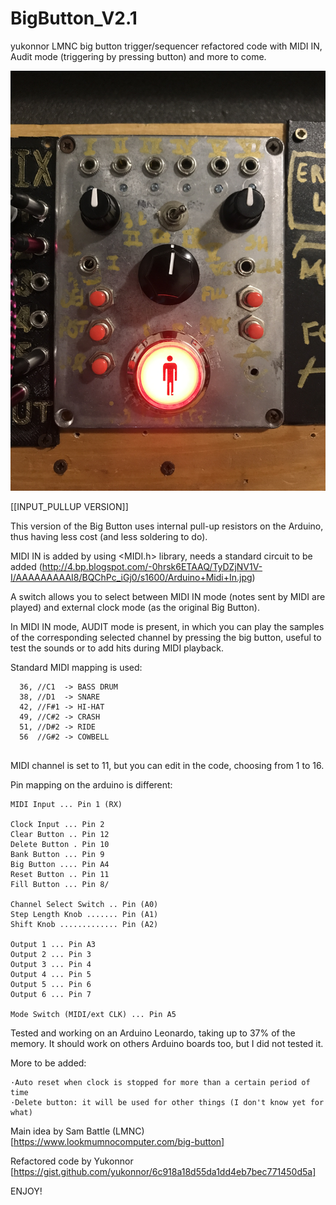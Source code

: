 # BigButton_V2.1
yukonnor LMNC big button trigger/sequencer refactored code with MIDI IN, Audit mode (triggering by pressing button) and more to come.

![Preview](https://raw.githubusercontent.com/mexbeb/BigButton_V2.1/main/BB_MIDI.JPG)

[[INPUT_PULLUP VERSION]]

This version of the Big Button uses internal pull-up resistors on the Arduino, thus having less cost (and less soldering to do).

MIDI IN is added by using <MIDI.h> library, needs a standard circuit to be added (http://4.bp.blogspot.com/-0hrsk6ETAAQ/TyDZjNV1V-I/AAAAAAAAAI8/BQChPc_iGj0/s1600/Arduino+Midi+In.jpg)

A switch allows you to select between MIDI IN mode (notes sent by MIDI are played) and external clock mode (as the original Big Button).

In MIDI IN mode, AUDIT mode is present, in which you can play the samples of the corresponding selected channel by pressing the big button, useful to test the sounds or to add hits during MIDI playback.

Standard MIDI mapping is used:
```
  36, //C1  -> BASS DRUM
  38, //D1  -> SNARE  
  42, //F#1 -> HI-HAT  
  49, //C#2 -> CRASH  
  51, //D#2 -> RIDE 
  56  //G#2 -> COWBELL
  
  ```
  
  
MIDI channel is set to 11, but you can edit in the code, choosing from 1 to 16.



Pin mapping on the arduino is different:
```
MIDI Input ... Pin 1 (RX)

Clock Input ... Pin 2 
Clear Button .. Pin 12 
Delete Button . Pin 10 
Bank Button ... Pin 9 
Big Button .... Pin A4 
Reset Button .. Pin 11 
Fill Button ... Pin 8/

Channel Select Switch .. Pin (A0) 
Step Length Knob ....... Pin (A1) 
Shift Knob ............. Pin (A2)

Output 1 ... Pin A3
Output 2 ... Pin 3
Output 3 ... Pin 4
Output 4 ... Pin 5
Output 5 ... Pin 6
Output 6 ... Pin 7

Mode Switch (MIDI/ext CLK) ... Pin A5
```
Tested and working on an Arduino Leonardo, taking up to 37% of the memory. It should work on others Arduino boards too, but I did not tested it.


More to be added:
```
·Auto reset when clock is stopped for more than a certain period of time
·Delete button: it will be used for other things (I don't know yet for what)

```


Main idea by Sam Battle (LMNC) [https://www.lookmumnocomputer.com/big-button]

Refactored code by Yukonnor [https://gist.github.com/yukonnor/6c918a18d55da1dd4eb7bec771450d5a]


ENJOY!
